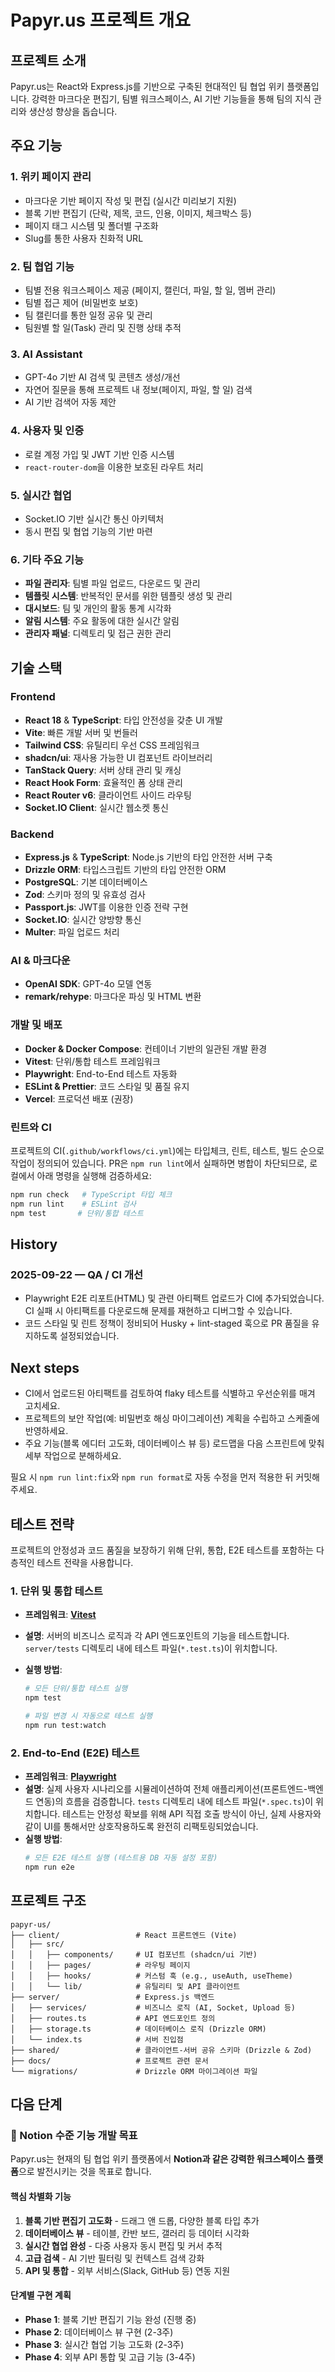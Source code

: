 # Papyr.us 프로젝트 개요

## 프로젝트 소개

Papyr.us는 React와 Express.js를 기반으로 구축된 현대적인 팀 협업 위키 플랫폼입니다. 강력한 마크다운 편집기, 팀별 워크스페이스, AI 기반 기능들을 통해 팀의 지식 관리와 생산성 향상을 돕습니다.

## 주요 기능

### 1. 위키 페이지 관리

- 마크다운 기반 페이지 작성 및 편집 (실시간 미리보기 지원)
- 블록 기반 편집기 (단락, 제목, 코드, 인용, 이미지, 체크박스 등)
- 페이지 태그 시스템 및 폴더별 구조화
- Slug를 통한 사용자 친화적 URL

### 2. 팀 협업 기능

- 팀별 전용 워크스페이스 제공 (페이지, 캘린더, 파일, 할 일, 멤버 관리)
- 팀별 접근 제어 (비밀번호 보호)
- 팀 캘린더를 통한 일정 공유 및 관리
- 팀원별 할 일(Task) 관리 및 진행 상태 추적

### 3. AI Assistant

- GPT-4o 기반 AI 검색 및 콘텐츠 생성/개선
- 자연어 질문을 통해 프로젝트 내 정보(페이지, 파일, 할 일) 검색
- AI 기반 검색어 자동 제안

### 4. 사용자 및 인증

- 로컬 계정 가입 및 JWT 기반 인증 시스템
- `react-router-dom`을 이용한 보호된 라우트 처리

### 5. 실시간 협업

- Socket.IO 기반 실시간 통신 아키텍처
- 동시 편집 및 협업 기능의 기반 마련

### 6. 기타 주요 기능

- **파일 관리자**: 팀별 파일 업로드, 다운로드 및 관리
- **템플릿 시스템**: 반복적인 문서를 위한 템플릿 생성 및 관리
- **대시보드**: 팀 및 개인의 활동 통계 시각화
- **알림 시스템**: 주요 활동에 대한 실시간 알림
- **관리자 패널**: 디렉토리 및 접근 권한 관리

## 기술 스택

### Frontend

- **React 18** & **TypeScript**: 타입 안전성을 갖춘 UI 개발
- **Vite**: 빠른 개발 서버 및 번들러
- **Tailwind CSS**: 유틸리티 우선 CSS 프레임워크
- **shadcn/ui**: 재사용 가능한 UI 컴포넌트 라이브러리
- **TanStack Query**: 서버 상태 관리 및 캐싱
- **React Hook Form**: 효율적인 폼 상태 관리
- **React Router v6**: 클라이언트 사이드 라우팅
- **Socket.IO Client**: 실시간 웹소켓 통신

### Backend

- **Express.js** & **TypeScript**: Node.js 기반의 타입 안전한 서버 구축
- **Drizzle ORM**: 타입스크립트 기반의 타입 안전한 ORM
- **PostgreSQL**: 기본 데이터베이스
- **Zod**: 스키마 정의 및 유효성 검사
- **Passport.js**: JWT를 이용한 인증 전략 구현
- **Socket.IO**: 실시간 양방향 통신
- **Multer**: 파일 업로드 처리

### AI & 마크다운

- **OpenAI SDK**: GPT-4o 모델 연동
- **remark/rehype**: 마크다운 파싱 및 HTML 변환

### 개발 및 배포

- **Docker & Docker Compose**: 컨테이너 기반의 일관된 개발 환경
- **Vitest**: 단위/통합 테스트 프레임워크
- **Playwright**: End-to-End 테스트 자동화
- **ESLint & Prettier**: 코드 스타일 및 품질 유지
- **Vercel**: 프로덕션 배포 (권장)

### 린트와 CI

프로젝트의 CI(`.github/workflows/ci.yml`)에는 타입체크, 린트, 테스트, 빌드 순으로 작업이 정의되어 있습니다. PR은 `npm run lint`에서 실패하면 병합이 차단되므로, 로컬에서 아래 명령을 실행해 검증하세요:

```bash
npm run check   # TypeScript 타입 체크
npm run lint    # ESLint 검사
npm test       # 단위/통합 테스트
```

## History

### 2025-09-22 — QA / CI 개선

- Playwright E2E 리포트(HTML) 및 관련 아티팩트 업로드가 CI에 추가되었습니다. CI 실패 시 아티팩트를 다운로드해 문제를 재현하고 디버그할 수 있습니다.
- 코드 스타일 및 린트 정책이 정비되어 Husky + lint-staged 훅으로 PR 품질을 유지하도록 설정되었습니다.

## Next steps

- CI에서 업로드된 아티팩트를 검토하여 flaky 테스트를 식별하고 우선순위를 매겨 고치세요.
- 프로젝트의 보안 작업(예: 비밀번호 해싱 마이그레이션) 계획을 수립하고 스케줄에 반영하세요.
- 주요 기능(블록 에디터 고도화, 데이터베이스 뷰 등) 로드맵을 다음 스프린트에 맞춰 세부 작업으로 분해하세요.

필요 시 `npm run lint:fix`와 `npm run format`로 자동 수정을 먼저 적용한 뒤 커밋해주세요.

## 테스트 전략

프로젝트의 안정성과 코드 품질을 보장하기 위해 단위, 통합, E2E 테스트를 포함하는 다층적인 테스트 전략을 사용합니다.

### 1. 단위 및 통합 테스트

- **프레임워크**: **[Vitest](https://vitest.dev/)**
- **설명**: 서버의 비즈니스 로직과 각 API 엔드포인트의 기능을 테스트합니다. `server/tests` 디렉토리 내에 테스트 파일(`*.test.ts`)이 위치합니다.
- **실행 방법**:

  ```bash
  # 모든 단위/통합 테스트 실행
  npm test

  # 파일 변경 시 자동으로 테스트 실행
  npm run test:watch
  ```

### 2. End-to-End (E2E) 테스트

- **프레임워크**: **[Playwright](https://playwright.dev/)**
- **설명**: 실제 사용자 시나리오를 시뮬레이션하여 전체 애플리케이션(프론트엔드-백엔드 연동)의 흐름을 검증합니다. `tests` 디렉토리 내에 테스트 파일(`*.spec.ts`)이 위치합니다. 테스트는 안정성 확보를 위해 API 직접 호출 방식이 아닌, 실제 사용자와 같이 UI를 통해서만 상호작용하도록 완전히 리팩토링되었습니다.
- **실행 방법**:
  ```bash
  # 모든 E2E 테스트 실행 (테스트용 DB 자동 설정 포함)
  npm run e2e
  ```

## 프로젝트 구조

```
papyr-us/
├── client/                 # React 프론트엔드 (Vite)
│   ├── src/
│   │   ├── components/     # UI 컴포넌트 (shadcn/ui 기반)
│   │   ├── pages/          # 라우팅 페이지
│   │   ├── hooks/          # 커스텀 훅 (e.g., useAuth, useTheme)
│   │   └── lib/            # 유틸리티 및 API 클라이언트
├── server/                 # Express.js 백엔드
│   ├── services/           # 비즈니스 로직 (AI, Socket, Upload 등)
│   ├── routes.ts           # API 엔드포인트 정의
│   ├── storage.ts          # 데이터베이스 로직 (Drizzle ORM)
│   └── index.ts            # 서버 진입점
├── shared/                 # 클라이언트-서버 공유 스키마 (Drizzle & Zod)
├── docs/                   # 프로젝트 관련 문서
└── migrations/             # Drizzle ORM 마이그레이션 파일
```

## 다음 단계

### 🎯 Notion 수준 기능 개발 목표

Papyr.us는 현재의 팀 협업 위키 플랫폼에서 **Notion과 같은 강력한 워크스페이스 플랫폼**으로 발전시키는 것을 목표로 합니다.

#### 핵심 차별화 기능

1. **블록 기반 편집기 고도화** - 드래그 앤 드롭, 다양한 블록 타입 추가
2. **데이터베이스 뷰** - 테이블, 칸반 보드, 갤러리 등 데이터 시각화
3. **실시간 협업 완성** - 다중 사용자 동시 편집 및 커서 추적
4. **고급 검색** - AI 기반 필터링 및 컨텍스트 검색 강화
5. **API 및 통합** - 외부 서비스(Slack, GitHub 등) 연동 지원

#### 단계별 구현 계획

- **Phase 1**: 블록 기반 편집기 기능 완성 (진행 중)
- **Phase 2**: 데이터베이스 뷰 구현 (2-3주)
- **Phase 3**: 실시간 협업 기능 고도화 (2-3주)
- **Phase 4**: 외부 API 통합 및 고급 기능 (3-4주)
